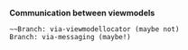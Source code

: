 **Communication between viewmodels**
```
~~Branch: via-viewmodellocator (maybe not)
Branch: via-messaging (maybe!) 
```
